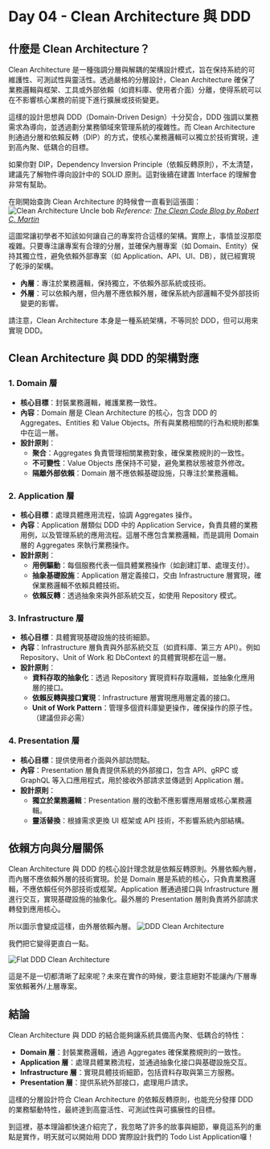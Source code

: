 # Day 04 - Clean Architecture 與 DDD

## 什麼是 Clean Architecture？

Clean Architecture 是一種強調分層與解耦的架構設計模式，旨在保持系統的可維護性、可測試性與靈活性。透過嚴格的分層設計，Clean Architecture 確保了業務邏輯與框架、工具或外部依賴（如資料庫、使用者介面）分離，使得系統可以在不影響核心業務的前提下進行擴展或技術變更。

這樣的設計思想與 DDD（Domain-Driven Design）十分契合，DDD 強調以業務需求為導向，並透過劃分業務領域來管理系統的複雜性。而 Clean Architecture 則通過分層和依賴反轉（DIP）的方式，使核心業務邏輯可以獨立於技術實現，達到高內聚、低耦合的目標。

如果你對 DIP，Dependency Inversion Principle（依賴反轉原則），不太清楚，建議先了解物件導向設計中的 SOLID 原則。這對後續在建置 Interface 的理解會非常有幫助。

在剛開始查詢 Clean Architecture 的時候會一直看到這張圖：
![Clean Architecture Uncle bob](https://ithelp.ithome.com.tw/upload/images/20240917/20168953WpHahssHFv.jpg)
*Reference: [The Clean Code Blog by Robert C. Martin](https://blog.cleancoder.com/uncle-bob/2012/08/13/the-clean-architecture.html)*

這圖常讓初學者不知該如何讓自己的專案符合這樣的架構。實際上，事情並沒那麼複雜。只要專注讓專案有合理的分層，並確保內層專案（如 Domain、Entity）保持其獨立性，避免依賴外部專案（如 Application、API、UI、DB），就已經實現了乾淨的架構。

- **內層**：專注於業務邏輯，保持獨立，不依賴外部系統或技術。
- **外層**：可以依賴內層，但內層不應依賴外層，確保系統內部邏輯不受外部技術變更的影響。

請注意，Clean Architecture 本身是一種系統架構，不等同於 DDD，但可以用來實現 DDD。

## Clean Architecture 與 DDD 的架構對應

### 1. Domain 層

- **核心目標**：封裝業務邏輯，維護業務一致性。
- **內容**：Domain 層是 Clean Architecture 的核心，包含 DDD 的 Aggregates、Entities 和 Value Objects。所有與業務相關的行為和規則都集中在這一層。
- **設計原則**：
  - **聚合**：Aggregates 負責管理相關業務對象，確保業務規則的一致性。
  - **不可變性**：Value Objects 應保持不可變，避免業務狀態被意外修改。
  - **隔離外部依賴**：Domain 層不應依賴基礎設施，只專注於業務邏輯。

### 2. Application 層

- **核心目標**：處理具體應用流程，協調 Aggregates 操作。
- **內容**：Application 層類似 DDD 中的 Application Service，負責具體的業務用例，以及管理系統的應用流程。這層不應包含業務邏輯，而是調用 Domain 層的 Aggregates 來執行業務操作。
- **設計原則**：
  - **用例驅動**：每個服務代表一個具體業務操作（如創建訂單、處理支付）。
  - **抽象基礎設施**：Application 層定義接口，交由 Infrastructure 層實現，確保業務邏輯不依賴具體技術。
  - **依賴反轉**：透過抽象來與外部系統交互，如使用 Repository 模式。

### 3. Infrastructure 層

- **核心目標**：具體實現基礎設施的技術細節。
- **內容**：Infrastructure 層負責與外部系統交互（如資料庫、第三方 API）。例如 Repository、Unit of Work 和 DbContext 的具體實現都在這一層。
- **設計原則**：
  - **資料存取的抽象化**：透過 Repository 實現資料存取邏輯，並抽象化應用層的接口。
  - **依賴反轉與接口實現**：Infrastructure 層實現應用層定義的接口。
  - **Unit of Work Pattern**：管理多個資料庫變更操作，確保操作的原子性。（建議但非必需）

### 4. Presentation 層

- **核心目標**：提供使用者介面與外部訪問點。
- **內容**：Presentation 層負責提供系統的外部接口，包含 API、gRPC 或 GraphQL 等入口應用程式，用於接收外部請求並傳遞到 Application 層。
- **設計原則**：
  - **獨立於業務邏輯**：Presentation 層的改動不應影響應用層或核心業務邏輯。
  - **靈活替換**：根據需求更換 UI 框架或 API 技術，不影響系統內部結構。

## 依賴方向與分層關係

Clean Architecture 與 DDD 的核心設計理念就是依賴反轉原則。外層依賴內層，而內層不應依賴外層的技術實現。於是 Domain 層是系統的核心，只負責業務邏輯，不應依賴任何外部技術或框架。Application 層通過接口與 Infrastructure 層進行交互，實現基礎設施的抽象化。最外層的 Presentation 層則負責將外部請求轉發到應用核心。

所以圖示會變成這樣，由外層依賴內層。
![DDD Clean Architecture](https://ithelp.ithome.com.tw/upload/images/20240918/20168953VSCsoj6evs.png)

我們把它變得更直白一點。

![Flat DDD Clean Architecture](https://ithelp.ithome.com.tw/upload/images/20240918/201689534jrxmtw92b.png)

這是不是一切都清晰了起來呢？未來在實作的時候，要注意絕對不能讓內/下層專案依賴著外/上層專案。

## 結論

Clean Architecture 與 DDD 的結合能夠讓系統具備高內聚、低耦合的特性：

- **Domain 層**：封裝業務邏輯，通過 Aggregates 確保業務規則的一致性。
- **Application 層**：處理具體業務流程，並通過抽象化接口與基礎設施交互。
- **Infrastructure 層**：實現具體技術細節，包括資料存取與第三方服務。
- **Presentation 層**：提供系統外部接口，處理用戶請求。

這樣的分層設計符合 Clean Architecture 的依賴反轉原則，也能充分發揮 DDD 的業務驅動特性，最終達到高靈活性、可測試性與可擴展性的目標。

到這裡，基本理論都快速介紹完了，我忽略了許多的故事與細節，畢竟這系列的重點是實作，明天就可以開始用 DDD 實際設計我們的 Todo List Application囉！
